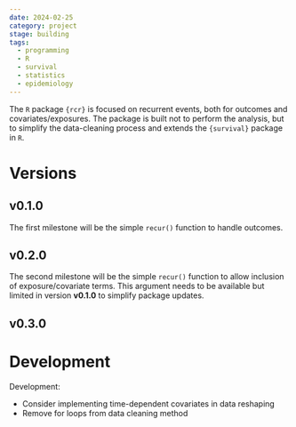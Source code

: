 ```yaml
---
date: 2024-02-25
category: project
stage: building
tags:
  - programming
  - R
  - survival
  - statistics
  - epidemiology
---
```


The `R` package `{rcr}` is focused on recurrent events, both for outcomes and covariates/exposures. 
The package is built not to perform the analysis, but to simplify the data-cleaning process and extends the `{survival}` package in `R`. 

# Versions

## v0.1.0

The first milestone will be the simple `recur()` function to handle outcomes.

## v0.2.0 

The second milestone will be the simple `recur()` function to allow inclusion of exposure/covariate terms. 
This argument needs to be available but limited in version __v0.1.0__ to simplify package updates.

## v0.3.0

# Development

Development:
- Consider implementing time-dependent covariates in data reshaping
- Remove for loops from data cleaning method
